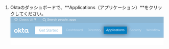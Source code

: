1. Oktaのダッシュボードで、**Applications（アプリケーション）**をクリックしてください。 ![Oktaダッシュボードのナビゲーションバーの"アプリケーション"アイテム](/assets/images/help/saml/okta-applications.png)
